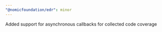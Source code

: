 ```yaml
---
"@nomicfoundation/edr": minor
---
```


Added support for asynchronous callbacks for collected code coverage
